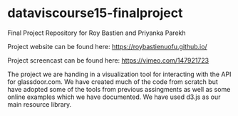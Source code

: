 # dataviscourse15-finalproject
Final Project Repository for Roy Bastien and Priyanka Parekh

Project website can be found here:
https://roybastienuofu.github.io/

Project screencast can be found here:
https://vimeo.com/147921723

The project we are handing in a visualization tool for interacting with the API for glassdoor.com.
We have created much of the code from scratch but have adopted some of the tools from previous assingments as well as some online examples which we have documented.
We have used d3.js as our main resource library. 
